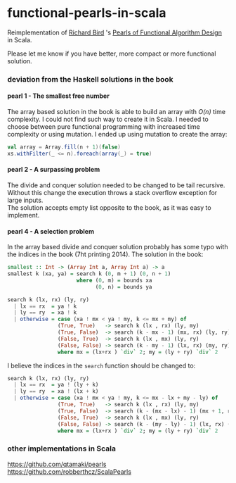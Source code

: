 # functional-pearls-in-scala

Reimplementation of
[Richard Bird](https://en.wikipedia.org/wiki/Richard_Bird_(computer_scientist)) 's
[Pearls of Functional Algorithm Design](https://www.cambridge.org/core/books/pearls-of-functional-algorithm-design/B0CF0AC5A205AF9491298684113B088F)
in Scala.

Please let me know if you have better, more compact or more functional solution.

### deviation from the Haskell solutions in the book
#### pearl 1 - The smallest free number
The array based solution in the book is able to build an array with _O(n)_ time complexity.
I could not find such way to create it in Scala. I needed to choose between pure functional programming with
increased time complexity or using mutation. I ended up using mutation to create the array:
```scala
val array = Array.fill(n + 1)(false)
xs.withFilter(_ <= n).foreach(array(_) = true)
```
#### pearl 2 - A surpassing problem
The divide and conquer solution needed to be changed to be tail recursive. Without this change the execution throws a
stack overflow exception for large inputs.  
The solution accepts empty list opposite to the book, as it was easy to implement.

#### pearl 4 - A selection problem
In the array based divide and conquer solution probably has some typo with the indices in the book (7ht printing 2014).
The solution in the book:
```haskell
smallest :: Int -> (Array Int a, Array Int a) -> a
smallest k (xa, ya) = search k (0, m + 1) (0, n + 1)
                      where (0, m) = bounds xa
                            (0, n) = bounds ya

search k (lx, rx) (ly, ry)
  | lx == rx  = ya ! k
  | ly == ry  = xa ! k
  | otherwise = case (xa ! mx < ya ! my, k <= mx + my) of
                (True, True)   -> search k (lx , rx) (ly, my)
                (True, False)  -> search (k - mx - 1) (mx, rx) (ly, ry)
                (False, True)  -> search k (lx , mx) (ly, ry)
                (False, False) -> search (k - my - 1) (lx, rx) (my, ry)
                where mx = (lx+rx ) `div` 2; my = (ly + ry) `div` 2
```
I believe the indices in the `search` function should be changed to:
```haskell
search k (lx, rx) (ly, ry)
  | lx == rx  = ya ! (ly + k)
  | ly == ry  = xa ! (lx + k)
  | otherwise = case (xa ! mx < ya ! my, k <= mx - lx + my - ly) of
                (True, True)   -> search k (lx , rx) (ly, my)
                (True, False)  -> search (k - (mx - lx) - 1) (mx + 1, rx) (ly, ry)
                (False, True)  -> search k (lx , mx) (ly, ry)
                (False, False) -> search (k - (my - ly) - 1) (lx, rx) (my + 1, ry)
                where mx = (lx+rx ) `div` 2; my = (ly + ry) `div` 2
```
### other implementations in Scala
https://github.com/qtamaki/pearls  
https://github.com/robberthcz/ScalaPearls  